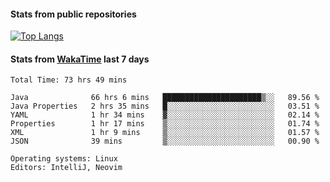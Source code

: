 #### Stats from public repositories

[![Top Langs](https://github-readme-stats.vercel.app/api/top-langs/?username=hyoghurt&layout=compact&exclude_repo=multiserver,docker_compose&langs_count=6)](https://github.com/anuraghazra/github-readme-stats)

#### Stats from [WakaTime](https://wakatime.com/@hyoghurt) last 7 days
<!--START_SECTION:waka-->

```text
Total Time: 73 hrs 49 mins

Java              66 hrs 6 mins   ██████████████████████▒░░   89.56 %
Java Properties   2 hrs 35 mins   █░░░░░░░░░░░░░░░░░░░░░░░░   03.51 %
YAML              1 hr 34 mins    ▓░░░░░░░░░░░░░░░░░░░░░░░░   02.14 %
Properties        1 hr 17 mins    ▒░░░░░░░░░░░░░░░░░░░░░░░░   01.74 %
XML               1 hr 9 mins     ▒░░░░░░░░░░░░░░░░░░░░░░░░   01.57 %
JSON              39 mins         ▒░░░░░░░░░░░░░░░░░░░░░░░░   00.90 %

Operating systems: Linux
Editors: IntelliJ, Neovim
```

<!--END_SECTION:waka-->
